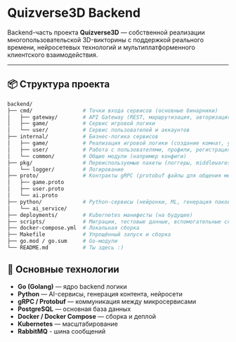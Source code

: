 # Quizverse3D Backend

Backend-часть проекта **Quizverse3D** — собственной реализации многопользовательской 3D-викторины с поддержкой реального времени, нейросетевых технологий и мультиплатформенного клиентского взаимодействия.

---

## 📦 Структура проекта

```bash
backend/
├── cmd/                # Точки входа сервисов (основные бинарники)
│   ├── gateway/        # API Gateway (REST, маршрутизация, авторизация)
│   ├── game/           # Сервис игровой логики
│   └── user/           # Сервис пользователей и аккаунтов
├── internal/           # Бизнес-логика сервисов
│   ├── game/           # Реализация игровой логики (создание комнат, управление раундами)
│   ├── user/           # Работа с пользователями, профили, регистрация
│   └── common/         # Общие модули (например конфиги)
├── pkg/                # Переиспользуемые пакеты (логгеры, middlewares)
│   └── logger/         # Логирование
├── proto/              # Контракты gRPC (protobuf файлы для общения между сервисами)
│   ├── game.proto
│   ├── user.proto
│   └── ai.proto
├── python/             # Python-сервисы (нейронки, ML, генерация паков вопросов)
│   └── ai_service/
├── deployments/        # Kubernetes манифесты (на будущее)
├── scripts/            # Миграции, тестовые данные, вспомогательные скрипты
├── docker-compose.yml  # Локальная сборка
├── Makefile            # Упрощённый запуск и сборка
├── go.mod / go.sum     # Go-модули
└── README.md           # Ты здесь :)
```

## 🚀 Основные технологии
- **Go (Golang)** — ядро backend логики
- **Python** — AI-сервисы, генерация контента, нейросети
- **gRPC / Protobuf** — коммуникация между микросервисами
- **PostgreSQL** — основная база данных
- **Docker / Docker Compose** — сборка и деплой
- **Kubernetes** — масштабирование
- **RabbitMQ** - шина сообщений